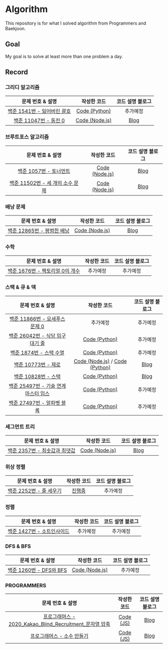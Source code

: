 # Algorithm
This repository is for what I solved algorithm from Programmers and Baekjoon.
<br/>

## Goal
My goal is to solve at least more than one problem a day.

## Record

### 그리디 알고리즘
|문제 번호 & 설명|작성한 코드|코드 설명 블로그|
|:-----:|:---:|:---:|
|[백준 1541번 - 잃어버린 괄호](https://www.acmicpc.net/problem/1541)|[Code (Python)](https://github.com/yhoon3002/Algorithm/blob/main/problem/baekjoon/python/1541.py)|추가예정|
|[백준 11047번 - 동전 0](https://www.acmicpc.net/problem/11047)|[Code (Node.js)](https://github.com/yhoon3002/Algorithm/blob/main/problem/baekjoon/nodejs/11047.js)|[Blog](https://hoonni3002.tistory.com/125)|


### 브루트포스 알고리즘
|문제 번호 & 설명|작성한 코드|코드 설명 블로그|
|:-----:|:---:|:---:|
|[백준 1057번 - 토너먼트](https://www.acmicpc.net/problem/1057)|[Code (Node.js)](https://github.com/yhoon3002/Algorithm/blob/main/problem/baekjoon/nodejs/1057.js)|[Blog](https://hoonni3002.tistory.com/126)|
|[백준 11502번 - 세 개의 소수 문제](https://www.acmicpc.net/problem/11502)|[Code (Node.js)](https://github.com/yhoon3002/Algorithm/blob/main/problem/baekjoon/nodejs/11502.js)|[Blog](https://hoonni3002.tistory.com/128)|


### 배낭 문제
|문제 번호 & 설명|작성한 코드|코드 설명 블로그|
|:-----:|:---:|:---:|
|[백준 12865번 - 평범한 배낭](https://www.acmicpc.net/problem/12865)|[Code (Node.js)](https://github.com/yhoon3002/Algorithm/blob/main/problem/baekjoon/nodejs/12865.js)|[Blog](https://hoonni3002.tistory.com/122)|


### 수학
|문제 번호 & 설명|작성한 코드|코드 설명 블로그|
|:-----:|:---:|:---:|
|[백준 1676번 - 팩토리얼 0의 개수](https://www.acmicpc.net/problem/1676)|추가예정|추가예정|


### 스택 & 큐 & 덱
|문제 번호 & 설명|작성한 코드|코드 설명 블로그|
|:-----:|:---:|:---:|
|[백준 11866번 - 요세푸스 문제 0](https://www.acmicpc.net/problem/11866)|추가예정|추가예정|
|[백준 26042번 - 식당 입구 대기 줄](https://www.acmicpc.net/problem/26042)|[Code (Python)](https://github.com/yhoon3002/Algorithm/blob/main/problem/baekjoon/python/26042.py)|추가예정|
|[백준 1874번 - 스택 수열](https://www.acmicpc.net/problem/1874)|[Code (Python)](https://github.com/yhoon3002/Algorithm/blob/main/problem/baekjoon/python/1874.py)|추가예정|
|[백준 10773번 - 제로](https://www.acmicpc.net/problem/10773)|[Code (Node.js)](https://github.com/yhoon3002/Algorithm/blob/main/problem/baekjoon/nodejs/10773.js) / [Code (Python)](https://github.com/yhoon3002/Algorithm/blob/main/problem/baekjoon/python/10773.py)|[Blog](https://hoonni3002.tistory.com/124)|
|[백준 10828번 - 스택](https://www.acmicpc.net/problem/10828)|[Code (Python)](https://github.com/yhoon3002/Algorithm/blob/main/problem/baekjoon/python/10828.py)|[Blog](https://hoonni3002.tistory.com/155)|
|[백준 25497번 - 기술 연계마스터 임스](https://www.acmicpc.net/problem/25497)|[Code (Python)](https://github.com/yhoon3002/Algorithm/blob/main/problem/baekjoon/python/25497.py)|추가예정|
|[백준 27497번 - 알파벳 블록](https://www.acmicpc.net/problem/27497)|[Code (Python)](https://github.com/yhoon3002/Algorithm/blob/main/problem/baekjoon/python/27497.py)|추가예정|


### 세그먼트 트리
|문제 번호 & 설명|작성한 코드|코드 설명 블로그|
|:-----:|:---:|:---:|
|[백준 2357번 - 최솟값과 최댓값](https://www.acmicpc.net/problem/2357)|[Code (Node.js)](https://github.com/yhoon3002/Algorithm/blob/main/problem/baekjoon/nodejs/2357.js)|[Blog](https://hoonni3002.tistory.com/120)|


### 위상 정렬
|문제 번호 & 설명|작성한 코드|코드 설명 블로그|
|:-----:|:---:|:---:|
|[백준 2252번 - 줄 세우기](https://www.acmicpc.net/problem/2252)|[진행중](https://github.com/yhoon3002/Algorithm/blob/main/problem/baekjoon/nodejs/2252.js)|추가예정|


### 정렬
|문제 번호 & 설명|작성한 코드|코드 설명 블로그|
|:-----:|:---:|:---:|
|[백준 1427번 - 소트인사이드](https://www.acmicpc.net/problem/1427)|추가예정|추가예정|


### DFS & BFS
|문제 번호 & 설명|작성한 코드|코드 설명 블로그|
|:-----:|:---:|:---:|
|[백준 1260번 - DFS와 BFS](https://www.acmicpc.net/problem/1260)|[Code (Node.js)](https://github.com/yhoon3002/Algorithm/blob/main/problem/baekjoon/nodejs/1260.js)|추가예정|


### PROGRAMMERS
|문제 번호 & 설명|작성한 코드|코드 설명 블로그|
|:-----:|:---:|:---:|
|[프로그래머스 - 2020_Kakao_Blind_Recruitment_문자열 압축](https://school.programmers.co.kr/learn/courses/30/lessons/60057)|[Code (JS)](https://github.com/yhoon3002/Algorithm/blob/main/problem/programmers/js/%EB%AC%B8%EC%9E%90%EC%97%B4%EC%95%95%EC%B6%95.js)|[Blog](https://hoonni3002.tistory.com/131)|
|[프로그래머스 - 소수 만들기](https://school.programmers.co.kr/learn/courses/30/lessons/12977)|[Code (JS)](https://github.com/yhoon3002/Algorithm/blob/main/problem/programmers/js/%EC%86%8C%EC%88%98%EB%A7%8C%EB%93%A4%EA%B8%B0.js)|[Blog](https://hoonni3002.tistory.com/129)|

